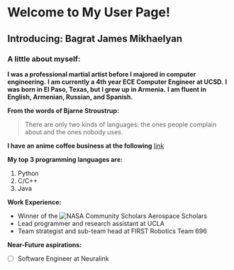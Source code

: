 # Welcome to My User Page!
## Introducing: Bagrat James Mikhaelyan
### A little about myself:
**I was a professional martial artist before I majored in computer engineering.**
**I am currently a 4th year ECE Computer Engineer at UCSD.**
**I was born in El Paso, Texas, but I grew up in Armenia.**
**I am fluent in English, Armenian, Russian, and Spanish.**

**From the words of Bjarne Stroustrup:** 
> There are only two kinds of languages: the ones people complain about and the ones nobody uses.

**I have an anime coffee business at the following** [link](https://otakubru.com)

**My top 3 programming languages are:**
1. Python
2. C/C++
3. Java

**Work Experience:**
- Winner of the ![NASA Community Scholars Aerospace Scholars](https://ibb.co/7pXZGRC)
- Lead programmer and research assistant at UCLA
- Team strategist and sub-team head at FIRST Robotics Team 696

**Near-Future aspirations:**
- [ ] Software Engineer at Neuralink 
